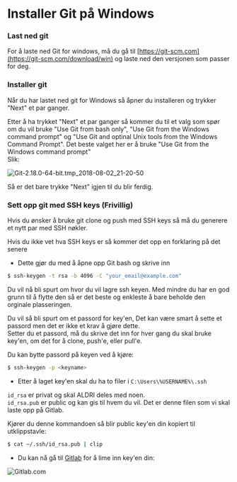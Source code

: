 # Installer Git på Windows


### Last ned git

For å laste ned Git for windows, må du gå til [https://git-scm.com](https://git-scm.com/download/win) og laste ned den versjonen som passer for deg.


### Installer git
Når du har lastet ned git for Windows så åpner du installeren og trykker "Next" et par ganger.

Etter å ha trykket "Next" et par ganger så kommer du til et valg som spør om du vil bruke "Use Git from bash only", "Use Git from the Windows command prompt" og "Use Git and optinal Unix tools from the Windows Command Prompt".
Det beste valget her er å bruke "Use Git from the Windows command prompt" <br />
Slik:

 ![Git-2.18.0-64-bit.tmp_2018-08-02_21-20-50](/uploads/a96b686654c331e6035ee84a8fedf37b/Git-2.18.0-64-bit.tmp_2018-08-02_21-20-50.png)

Så er det bare trykke "Next" igjen til du blir ferdig.

### Sett opp git med SSH keys (Frivillig)

Hvis du ønsker å bruke git clone og push med SSH keys så må du
generere et nytt par med SSH nøkler. <br />


Hvis du ikke vet hva SSH keys er så kommer det opp en forklaring på det senere

* Dette gjør du med å åpne opp Git bash og skrive inn

```sh
$ ssh-keygen -t rsa -b 4096 -C "your_email@example.com"
```
Du vil nå bli spurt om hvor du vil lagre ssh keyen.
Med mindre du har en god grunn til å flytte den så er det beste og enkleste å bare beholde den orginale plasseringen.

Du vil så bli spurt om et passord for key'en, Det kan være smart å sette et passord men det er ikke et krav å gjøre dette.<br>
Setter du et passord, må du skrive det inn for hver gang du skal bruke key'en, om det for å clone, push'e, eller pull'e.

Du kan bytte passord på keyen ved å kjøre:
```sh
$ ssh-keygen -p <keyname>
```

* Etter å laget key'en skal du ha to filer i `C:\Users\%USERNAME%\.ssh`

`id_rsa` er privat og skal ALDRI deles med noen.<br>
`id_rsa.pub` er public og kan gis til hvem du vil. Det er denne filen som vi skal laste opp på Gitlab.

Kjører du denne kommandoen så blir public key'en din kopiert til utklippstavle:
```sh
$ cat ~/.ssh/id_rsa.pub | clip
```

* Du kan nå gå til [Gitlab](https://git.errorsparty.no/profile/keys) for å lime inn key'en din:

![Gitlab.com](/uploads/570954126c2ea8a33ee9993cd382735c/firefox_2018-08-02_22-11-49.png)
